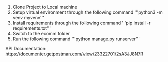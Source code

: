 1. Clone Project to Local machine
2. Setup virtual environment through the following command
   '''python3 -m venv myvenv'''
3. Install requirements through the following command
   '''pip install -r requirements.txt'''
4. Switch to the ecomm folder
5. Run the following command
   '''python manage.py runserver'''

API Documentation:
https://documenter.getpostman.com/view/23322701/2sA3JJ8N7R
